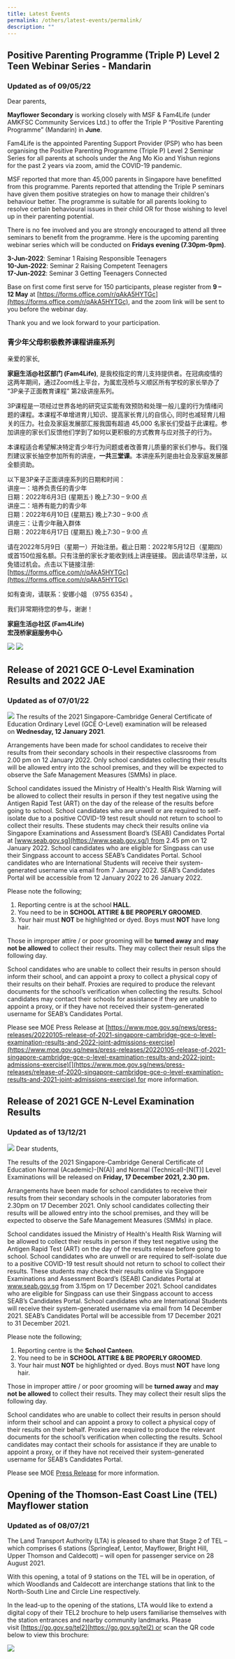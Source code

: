 ```yaml
---
title: Latest Events
permalink: /others/latest-events/permalink/
description: ""
---
```

Positive Parenting Programme (Triple P) Level 2 Teen Webinar Series - Mandarin
------------------------------------------------------------------------------

### **Updated as of 09/05/22**

Dear parents,

**Mayflower Secondary** is working closely with MSF & Fam4Life (under AMKFSC Community Services Ltd.) to offer the Triple P “Positive Parenting Programme” (Mandarin) in **June**.

Fam4Life is the appointed Parenting Support Provider (PSP) who has been organising the Positive Parenting Programme (Triple P) Level 2 Seminar Series for all parents at schools under the Ang Mo Kio and Yishun regions for the past 2 years via zoom, amid the COVID-19 pandemic.

MSF reported that more than 45,000 parents in Singapore have benefitted from this programme. Parents reported that attending the Triple P seminars have given them positive strategies on how to manage their children's behaviour better. The programme is suitable for all parents looking to resolve certain behavioural issues in their child OR for those wishing to level up in their parenting potential.

There is no fee involved and you are strongly encouraged to attend all three seminars to benefit from the programme. Here is the upcoming parenting webinar series which will be conducted on **Fridays evening (7.30pm-9pm)**.

**3-Jun-2022**: Seminar 1 Raising Responsible Teenagers  
**10-Jun-2022**: Seminar 2 Raising Competent Teenagers  
**17-Jun-2022**: Seminar 3 Getting Teenagers Connected

Base on first come first serve for 150 participants, please register from **9 – 12 May** at [https://forms.office.com/r/qAkA5HYTGc](https://forms.office.com/r/qAkA5HYTGc), and the zoom link will be sent to you before the webinar day.

Thank you and we look forward to your participation.

### 青少年父母积极教养课程讲座系列

亲爱的家长,

**家庭生活@社区部门 (Fam4Life)**, 是我校指定的育儿支持提供者。在冠病疫情的这两年期间，通过Zoom线上平台，为属宏茂桥与义顺区所有学校的家长举办了 “3P亲子正面教育课程” 第2级讲座系列。

3P课程是一项经过世界各地的研究证实能有效预防和处理一般儿童的行为情绪问题的课程。本课程不单增进育儿知识、提高家长育儿的自信心, 同时也减轻育儿相关的压力。社会及家庭发展部汇报我国有超過 45,000 名家长们受益于此课程。参加讲座的家长们反馈他们学到了如何以更积极的方式教育与应对孩子的行为。

本课程适合希望解决特定青少年行为问题或者改善育儿质量的家长们参与。我们强烈建议家长抽空参加所有的讲座，**一共三堂课**。本讲座系列是由社会及家庭发展部全额资助。

以下是3P亲子正面讲座系列的日期和时间：  
讲座一：培养负责任的青少年  
日期：2022年6月3日 (星期五·) 晚上7:30 – 9:00 点  
讲座二：培养有能力的青少年  
日期：2022年6月10日 (星期五) 晚上7:30 – 9:00 点  
讲座三：让青少年融入群体  
日期：2022年6月17日 (星期五) 晚上7:30 – 9:00 点

请在2022年5月9日（星期一）开始注册。截止日期：2022年5月12日（星期四）或首150位报名额。只有注册的家长才能收到线上讲座链接。 因此请尽早注册，以免错过机会。点击以下链接注册:  
[https://forms.office.com/r/qAkA5HYTGc](https://forms.office.com/r/qAkA5HYTGc)

如有查询，请联系：安娜小姐 （9755 6354) 。

我们非常期待您的参与，谢谢！

**家庭生活@社区 (Fam4Life)  
宏茂桥家庭服务中心**

![](/images/sem1.png)
![](/images/sem2.png)

Release of 2021 GCE O-Level Examination Results and 2022 JAE
------------------------------------------------------------

### **Updated as of 07/01/22**

![](/images/olevel.jpg)
The results of the 2021 Singapore-Cambridge General Certificate of Education Ordinary Level (GCE O-Level) examination will be released on **Wednesday, 12 January 2021**.

Arrangements have been made for school candidates to receive their results from their secondary schools in their respective classrooms from 2.00 pm on 12 January 2022. Only school candidates collecting their results will be allowed entry into the school premises, and they will be expected to observe the Safe Management Measures (SMMs) in place. 

School candidates issued the Ministry of Health's Health Risk Warning will be allowed to collect their results in person if they test negative using the Antigen Rapid Test (ART) on the day of the release of the results before going to school. School candidates who are unwell or are required to self-isolate due to a positive COVID-19 test result should not return to school to collect their results. These students may check their results online via Singapore Examinations and Assessment Board’s (SEAB) Candidates Portal at [www.seab.gov.sg](https://www.seab.gov.sg/) from 2.45 pm on 12 January 2022. School candidates who are eligible for Singpass can use their Singpass account to access SEAB’s Candidates Portal. School candidates who are International Students will receive their system-generated username via email from 7 January 2022. SEAB’s Candidates Portal will be accessible from 12 January 2022 to 26 January 2022. 

Please note the following;

1.  Reporting centre is at the school **HALL**.
2.  You need to be in **SCHOOL ATTIRE & BE PROPERLY GROOMED**.
3.  Your hair must **NOT** be highlighted or dyed. Boys must **NOT** have long hair.

Those in improper attire / or poor grooming will be **turned away** and **may not be allowed** to collect their results. They may collect their result slips the following day.

School candidates who are unable to collect their results in person should inform their school, and can appoint a proxy to collect a physical copy of their results on their behalf. Proxies are required to produce the relevant documents for the school’s verification when collecting the results. School candidates may contact their schools for assistance if they are unable to appoint a proxy, or if they have not received their system-generated username for SEAB’s Candidates Portal.

Please see MOE Press Release at [https://www.moe.gov.sg/news/press-releases/20220105-release-of-2021-singapore-cambridge-gce-o-level-examination-results-and-2022-joint-admissions-exercise](https://www.moe.gov.sg/news/press-releases/20220105-release-of-2021-singapore-cambridge-gce-o-level-examination-results-and-2022-joint-admissions-exercise)[](https://www.moe.gov.sg/news/press-releases/release-of-2020-singapore-cambridge-gce-o-level-examination-results-and-2021-joint-admissions-exercise) for more information.

Release of 2021 GCE N-Level Examination Results
-----------------------------------------------

### **Updated as of 13/12/21**

![](/images/nlevel.jpg)
Dear students,

The results of the 2021 Singapore-Cambridge General Certificate of Education Normal (Academic)-\[N(A)\] and Normal (Technical)-\[N(T)\] Level Examinations will be released on **Friday, 17 December 2021, 2.30 pm.**

Arrangements have been made for school candidates to receive their results from their secondary schools in the computer laboratories from 2.30pm on 17 December 2021. Only school candidates collecting their results will be allowed entry into the school premises, and they will be expected to observe the Safe Management Measures (SMMs) in place. 

School candidates issued the Ministry of Health's Health Risk Warning will be allowed to collect their results in person if they test negative using the Antigen Rapid Test (ART) on the day of the results release before going to school. School candidates who are unwell or are required to self-isolate due to a positive COVID-19 test result should not return to school to collect their results. These students may check their results online via Singapore Examinations and Assessment Board’s (SEAB) Candidates Portal at www.seab.gov.sg from 3.15pm on 17 December 2021. School candidates who are eligible for Singpass can use their Singpass account to access SEAB’s Candidates Portal. School candidates who are International Students will receive their system-generated username via email from 14 December 2021. SEAB’s Candidates Portal will be accessible from 17 December 2021 to 31 December 2021.  

Please note the following;

1.  Reporting centre is the **School Canteen**.
2.  You need to be in **SCHOOL ATTIRE & BE PROPERLY GROOMED**.
3.  Your hair must **NOT** be highlighted or dyed. Boys must **NOT** have long hair.

Those in improper attire / or poor grooming will be **turned away** and **may not be allowed** to collect their results. They may collect their result slips the following day.

School candidates who are unable to collect their results in person should inform their school and can appoint a proxy to collect a physical copy of their results on their behalf. Proxies are required to produce the relevant documents for the school’s verification when collecting the results. School candidates may contact their schools for assistance if they are unable to appoint a proxy, or if they have not received their system-generated username for SEAB’s Candidates Portal.

Please see MOE [Press Release](https://www.moe.gov.sg/news/press-releases/release-of-the-2020-singapore-cambridge-gce-na--and-nt-level-examination-results-on-17-december-2020) for more information.

Opening of the Thomson-East Coast Line (TEL) Mayflower station
--------------------------------------------------------------

### **Updated as of 08/07/21**

The Land Transport Authority (LTA) is pleased to share that Stage 2 of TEL – which comprises 6 stations (Springleaf, Lentor, Mayflower, Bright Hill, Upper Thomson and Caldecott) – will open for passenger service on 28 August 2021.

With this opening, a total of 9 stations on the TEL will be in operation, of which Woodlands and Caldecott are interchange stations that link to the North-South Line and Circle Line respectively.

In the lead-up to the opening of the stations, LTA would like to extend a digital copy of their TEL2 brochure to help users familiarise themselves with the station entrances and nearby community landmarks. Please visit [https://go.gov.sg/tel2](https://go.gov.sg/tel2) or scan the QR code below to view this brochure:

![](/images/tel.png)